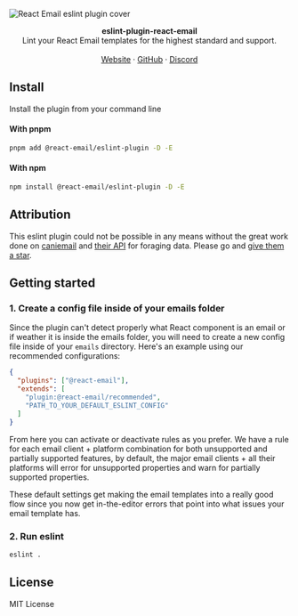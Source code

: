 ![React Email eslint plugin cover](https://react.email/static/covers/render.png)

<div align="center"><strong>eslint-plugin-react-email</strong></div>
<div align="center">Lint your React Email templates for the highest standard and support.</div>
<br />
<div align="center">
<a href="https://react.email">Website</a> 
<span> · </span>
<a href="https://github.com/resendlabs/react-email">GitHub</a> 
<span> · </span>
<a href="https://react.email/discord">Discord</a>
</div>

## Install

Install the plugin from your command line

#### With pnpm

```sh
pnpm add @react-email/eslint-plugin -D -E
```

#### With npm

```sh
npm install @react-email/eslint-plugin -D -E
```

## Attribution

This eslint plugin could not be possible in any means without the great work done on
[caniemail](https://www.caniemail.com/) and [their API](https://www.caniemail.com/api/data.json)
for foraging data. Please go and [give them a star](https://github.com/hteumeuleu/caniemail).

## Getting started

### 1. Create a config file inside of your emails folder

Since the plugin can't detect properly what React component is an email
or if weather it is inside the emails folder, you will need to create a new config file
inside of your `emails` directory. Here's an example using our recommended configurations:

```json
{
  "plugins": ["@react-email"],
  "extends": [
    "plugin:@react-email/recommended",
    "PATH_TO_YOUR_DEFAULT_ESLINT_CONFIG"
  ]
}
```

From here you can activate or deactivate rules as you prefer. We have a rule for each
email client + platform combination for both unsupported and partially supported features,
by default, the major email clients + all their platforms will error for unsupported properties
and warn for partially supported properties.

These default settings get making the email templates into a really good flow since
you now get in-the-editor errors that point into what issues your email template has.

### 2. Run eslint

```sh
eslint .
```

## License

MIT License
